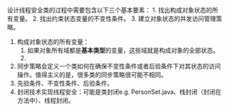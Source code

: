 设计线程安全类的过程中需要包含以下三个基本要素：
    1. 找出构成对象状态的所有变量。
    2. 找出约束状态变量的不变性条件。
    3. 建立对象状态的并发访问管理策略。

1. 构成对象状态的所有变量：
   1. 如果对象所有域都是**基本类型**的变量，这些域就是构成对象的全部状态。
   2. 
2. 同步策略会定义一个类如何在确保不变性条件或者后验条件下对其状态的访问操作。值得主义的是，很多类的同步策略很可能不相同。
3. 先验条件、不变性条件、后验条件。
4. 封闭技术实现线程安全：可能是类封闭e.g. PersonSet.java、栈封闭（封闭在方法中）、线程封闭。